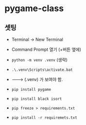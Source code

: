 # pygame-class


## 셋팅

- Terminal -> New Terminal
- Command Prompt 열기 (+버튼 옆에)
- `python -m venv .venv` (생략)
- `.\.venv\Scripts\activate.bat`
- ---> (.venv) 가 보여야 함.
- `pip install pygame`
- `pip install black isort`
- `pip freeze > requirements.txt`

- `pip install -r requiremets.txt`